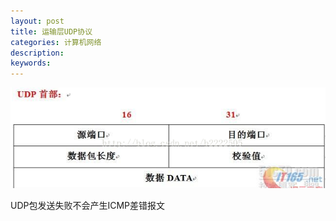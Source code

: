 ```yaml
---
layout: post
title: 运输层UDP协议
categories: 计算机网络
description: 
keywords: 
---
```


![](/images/posts/2015-11-06-net-udp.md/1.png)


UDP包发送失败不会产生ICMP差错报文

